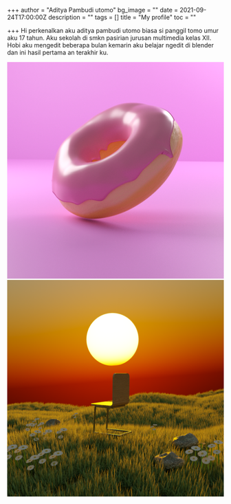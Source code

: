 +++
author = "Aditya Pambudi utomo"
bg_image = ""
date = 2021-09-24T17:00:00Z
description = ""
tags = []
title = "My profile"
toc = ""

+++
Hi perkenalkan aku aditya pambudi utomo biasa si panggil tomo umur aku 17 tahun. Aku sekolah di smkn pasirian jurusan multimedia kelas XII. Hobi aku mengedit beberapa bulan kemarin aku belajar ngedit di blender dan ini hasil pertama an terakhir ku.

![project pertama](/uploads/new-project-224-933e035.png "Donut 🍩")![Projects terakhir](/uploads/lonely.png "Lonely place")